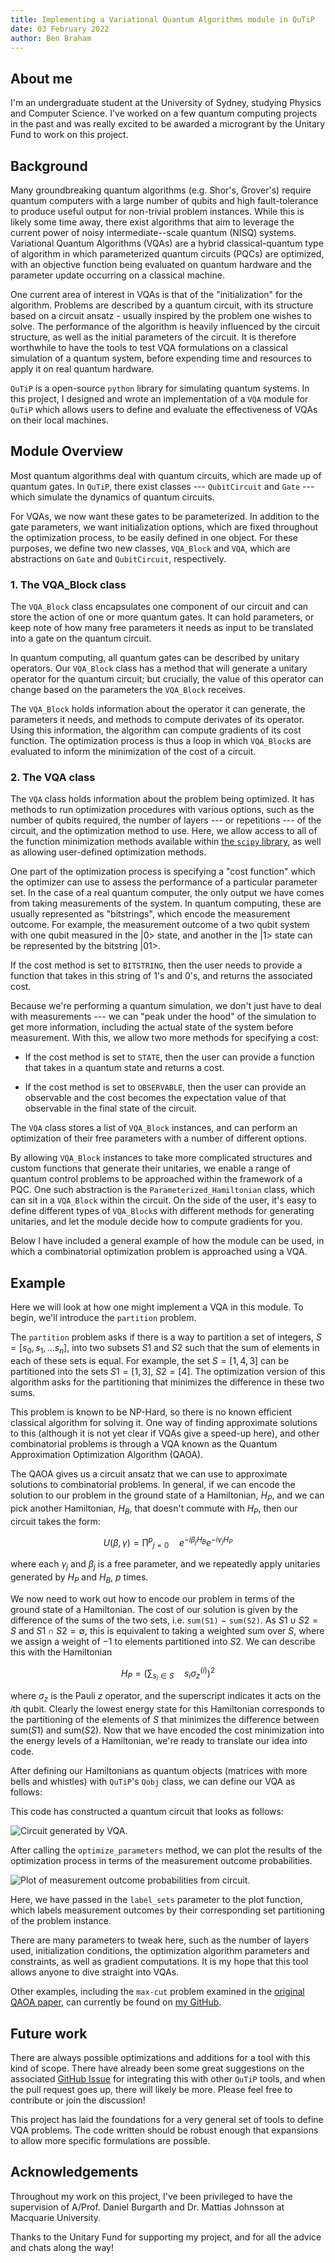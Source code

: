 ```yaml
---
title: Implementing a Variational Quantum Algorithms module in QuTiP
date: 03 February 2022
author: Ben Braham
---
```

## About me 

I'm an undergraduate student at the University of Sydney, studying Physics and Computer Science. I've worked on a few quantum computing projects in the past and was really excited to be awarded a microgrant by the Unitary Fund to work on this project.

## Background


Many groundbreaking quantum algorithms (e.g. Shor's, Grover's) require quantum computers with a large number of qubits and high fault-tolerance to produce useful output for non-trivial problem instances. While this is likely some time away, there exist algorithms that aim to leverage the current power of noisy intermediate--scale quantum (NISQ) systems. Variational Quantum Algorithms (VQAs) are a hybrid classical-quantum type of algorithm in which parameterized quantum circuits (PQCs) are optimized, with an objective function being evaluated on quantum hardware and the parameter update occurring on a classical machine.

One current area of interest in VQAs is that of the "initialization" for the algorithm. Problems are described by a quantum circuit, with its structure based on a circuit ansatz - usually inspired by the problem one wishes to solve. The performance of the algorithm is heavily influenced by the circuit structure, as well as the initial parameters of the circuit. It is therefore worthwhile to have the tools to test VQA formulations on a classical simulation of a quantum system, before expending time and resources to apply it on real quantum hardware.


`QuTiP` is a open-source `python` library for simulating quantum systems. In this project, I designed and wrote an implementation of a `VQA` module for `QuTiP` which allows users to define and evaluate the effectiveness of VQAs on their local machines.

## Module Overview

Most quantum algorithms deal with quantum circuits, which are made up of quantum gates. In `QuTiP`, there exist classes --- `QubitCircuit` and `Gate` --- which simulate the dynamics of quantum circuits.

For VQAs, we now want these gates to be parameterized. In addition to the gate parameters, we want initialization options, which are fixed throughout the optimization process, to be easily defined in one object. For these purposes, we define two new classes, `VQA_Block` and `VQA`, which are abstractions on `Gate` and `QubitCircuit`, respectively.

### 1. The VQA_Block class

The `VQA_Block` class encapsulates one component of our circuit and can store the action of one or more quantum gates. It can hold parameters, or keep note of how many free parameters it needs as input to be translated into a gate on the quantum circuit.

In quantum computing, all quantum gates can be described by unitary operators. Our `VQA_Block` class has a method that will generate a unitary operator for the quantum circuit; but crucially, the value of this operator can change based on the parameters the `VQA_Block` receives.

The `VQA_Block` holds information about the operator it can generate, the parameters it needs, and methods to compute derivates of its operator. Using this information, the algorithm can compute gradients of its cost function. The optimization process is thus a loop in which `VQA_Block`s are evaluated to inform the minimization of the cost of a circuit.

### 2. The VQA class

The `VQA` class holds information about the problem being optimized. It has methods to run optimization procedures with various options, such as the number of qubits required, the number of layers --- or repetitions --- of the circuit, and the optimization method to use. Here, we allow access to all of the function minimization methods available within [the `scipy` library](https://scipy.org/), as well as allowing user-defined optimization methods.

One part of the optimization process is specifying a "cost function" which the optimizer can use to assess the performance of a particular parameter set. In the case of a real quantum computer, the only output we have comes from taking measurements of the system. In quantum computing, these are usually represented as "bitstrings", which encode the measurement outcome. For example, the measurement outcome of a two qubit system with one qubit measured in the |0> state, and another in the |1> state can be represented by the bitstring |01>.

If the cost method is set to `BITSTRING`, then the user needs to provide a function that takes in this string of 1's and 0's, and returns the associated cost.

Because we're performing a quantum simulation, we don't just have to deal with measurements --- we can "peak under the hood" of the simulation to get more information, including the actual state of the system before measurement. With this, we allow two more methods for specifying a cost:

- If the cost method is set to `STATE`, then the user can provide a function that takes in a quantum state and returns a cost.

- If the cost method is set to `OBSERVABLE`, then the user can provide an observable and the cost becomes the expectation value of that observable in the final state of the circuit.

The `VQA` class stores a list of `VQA_Block` instances, and can perform an optimization of their free parameters with a number of different options. 

By allowing `VQA_Block` instances to take more complicated structures and custom functions that generate their unitaries, we enable a range of quantum control problems to be approached within the framework of a PQC. One such abstraction is the `Parameterized_Hamiltonian` class, which can sit in a `VQA_Block` within the circuit. On the side of the user, it's easy to define different types of `VQA_Block`s with different methods for generating unitaries, and let the module decide how to compute gradients for you.

Below I have included a general example of how the module can be used, in which a combinatorial optimization problem is approached using a VQA.

## Example

Here we will look at how one might implement a VQA in this module. To begin, we'll introduce the `partition` problem.

The `partition` problem asks if there is a way to partition a set of integers, $S = [s_0, s_1, \dots s_n]$, into two subsets $S1$ and $S2$ such that the sum of elements in each of these sets is equal. For example, the set $S = [1, 4, 3]$ can be partitioned into the sets $S1 = [1, 3]$, $S2 = [4]$. The optimization version of this algorithm asks for the partitioning that minimizes the difference in these two sums.

This problem is known to be NP-Hard, so there is no known efficient classical algorithm for solving it. One way of finding approximate solutions to this (although it is not yet clear if VQAs give a speed-up here), and other combinatorial problems is through a VQA known as the Quantum Approximation Optimization Algorithm (QAOA).

The QAOA gives us a circuit ansatz that we can use to approximate solutions to combinatorial problems. In general, if we can encode the solution to our problem in the ground state of a Hamiltonian, $H_P$, and we can pick another Hamiltonian, $H_B$, that doesn't commute with $H_P$, then our circuit takes the form:

$$
U(\beta, \gamma) = \prod^p ​_{j=0} \quad e^{-i\beta_j H_B} e^{-i \gamma_j H_P}
$$

where each $\gamma_j$ and $\beta_j$ is a free parameter, and we repeatedly apply unitaries generated by $H_P$ and $H_B$, $p$ times.

We now need to work out how to encode our problem in terms of the ground state of a Hamiltonian. The cost of our solution is given by the difference of the sums of the two sets, i.e. `sum(S1)` $-$ `sum(S2)`. As $S1 \cup S2 = S$ and $S1 \cap S2 = \emptyset$, this is equivalent to taking a weighted sum over $S$, where we assign a weight of $-1$ to elements partitioned into $S2$. We can describe this with the Hamiltonian

$$
H_P = \left(\sum_{s_i \in S} \quad s_i \sigma_z^(i) \right)^2
$$

where $\sigma_z$ is the Pauli $z$ operator, and the superscript indicates it acts on the $i$th qubit. Clearly the lowest energy state for this Hamiltonian corresponds to the partitioning of the elements of $S$ that minimizes the difference between sum($S1$) and sum($S2$). Now that we have encoded the cost minimization into the energy levels of a Hamiltonian, we're ready to translate our idea into code.

After defining our Hamiltonians as quantum objects (matrices with more bells and whistles) with `QuTiP`'s `Qobj` class, we can define our VQA as follows:

<script src="https://gist.github.com/EnBr55/e9a63c0ef1de1faef0b5f5d2fe4df223.js"></script>

This code has constructed a quantum circuit that looks as follows:

![](../images/vqa_in_qutip_circuit.png "Circuit generated by VQA.")

After calling the `optimize_parameters` method, we can plot the results of the optimization process in terms of the measurement outcome probabilities.

![](../images/vqa_in_qutip_plot.png "Plot of measurement outcome probabilities from circuit.")

Here, we have passed in the `label_sets` parameter to the plot function, which labels measurement outcomes by their corresponding set partitioning of the problem instance. 

There are many parameters to tweak here, such as the number of layers used, initialization conditions, the optimization algorithm parameters and constraints, as well as gradient computations. It is my hope that this tool allows anyone to dive straight into VQAs.

Other examples, including the `max-cut` problem examined in the [original QAOA paper](https://arxiv.org/abs/1411.4028), can currently be found on [my GitHub](https://github.com/EnBr55/qutip-vqa-examples/).

## Future work

There are always possible optimizations and additions for a tool with this kind of scope. There have already been some great suggestions on the associated [GitHub Issue](https://github.com/qutip/qutip-qip/issues/118) for integrating this with other `QuTiP` tools, and when the pull request goes up, there will likely be more. Please feel free to contribute or join the discussion!

This project has laid the foundations for a very general set of tools to define VQA problems. The code written should be robust enough that expansions to allow more specific formulations are possible.

## Acknowledgements

Throughout my work on this project, I've been privileged to have the supervision of A/Prof. Daniel Burgarth and Dr. Mattias Johnsson at Macquarie University.

Thanks to the Unitary Fund for supporting my project, and for all the advice and chats along the way!
